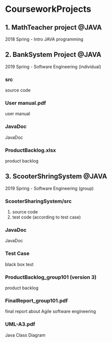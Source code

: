 # CourseworkProjects

## 1. MathTeacher project @JAVA
2018 Spring - Intro JAVA programming

## 2. BankSystem Project @JAVA
2019 Spring - Software Engineering (individual)
### src 
source code
### User manual.pdf
user manual
### JavaDoc
JavaDoc
### ProductBacklog.xlsx
product backlog

## 3. ScooterShringSystem @JAVA
2019 Spring - Software Engineering (group)
### ScooterSharingSystem/src 
1. source code
2. test code (according to test case)
### JavaDoc
JavaDoc
### Test Case
black box test
### ProductBacklog_group101 (version 3)
product backlog
### FinalReport_group101.pdf
final report about Agile software engineering
### UML-A3.pdf
Java Class Diagram
